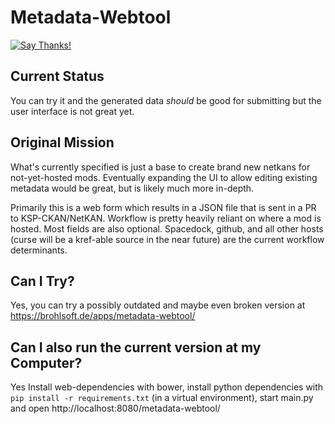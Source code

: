# Metadata-Webtool

[![Say Thanks!](https://img.shields.io/badge/Say%20Thanks!-%F0%9F%A6%89-1EAEDB.svg)](https://saythanks.io/to/janbrohl)


## Current Status

You can try it and the generated data *should* be good for submitting but the user interface is not great yet.


## Original Mission

What's currently specified is just a base to create brand new netkans for not-yet-hosted mods. Eventually expanding the UI to allow editing existing metadata would be great, but is likely much more in-depth.

Primarily this is a web form which results in a JSON file that is sent in a PR to KSP-CKAN/NetKAN. Workflow is pretty heavily reliant on where a mod is hosted. Most fields are also optional.
Spacedock, github, and all other hosts (curse will be a kref-able source in the near future) are the current workflow determinants.


## Can I Try?

Yes, you can try a possibly outdated and maybe even broken version at https://brohlsoft.de/apps/metadata-webtool/


## Can I also run the current version at my Computer?

Yes
Install web-dependencies with bower, install python dependencies with `pip install -r requirements.txt` (in a virtual environment), start main.py and open http://localhost:8080/metadata-webtool/

